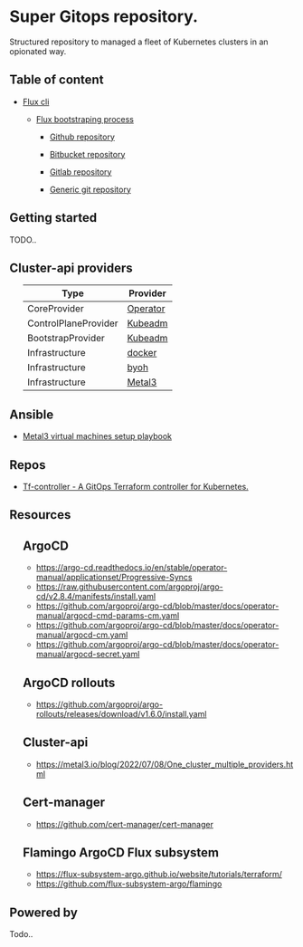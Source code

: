 # Super Gitops repository.

Structured repository to managed a fleet of Kubernetes clusters in an opionated way.

## Table of content

- [Flux cli](https://fluxcd.io/flux/cmd/flux)

    - [Flux bootstraping process](https://fluxcd.io/flux/installation/bootstrap/)
        
        - [Github repository](https://fluxcd.io/flux/installation/bootstrap/github/)

        - [Bitbucket repository](https://fluxcd.io/flux/installation/bootstrap/bitbucket/)

        - [Gitlab repository](https://fluxcd.io/flux/installation/bootstrap/gitlab/)

        - [Generic git repository](https://fluxcd.io/flux/installation/bootstrap/generic-git-server/)


## Getting started

TODO..



## Cluster-api providers

<ol>

| Type                 | Provider                                                                                      |
| -------------------- | --------------------------------------------------------------------------------------------- |
| CoreProvider         | [Operator](https://github.com/kubernetes-sigs/cluster-api-operator)                           |
| ControlPlaneProvider | [Kubeadm](https://github.com/kubernetes-sigs/cluster-api/tree/main/controlplane/kubeadm)      |
| BootstrapProvider    | [Kubeadm](https://github.com/kubernetes-sigs/cluster-api/tree/main/bootstrap/kubeadm)         |
| Infrastructure       | [docker](https://github.com/kubernetes-sigs/cluster-api/tree/main/test/infrastructure/docker) |
| Infrastructure       | [byoh](https://github.com/vmware-tanzu/cluster-api-provider-bringyourownhost)                 |
| Infrastructure       | [Metal3](https://github.com/metal3-io/cluster-api-provider-metal3)                            |

</ol>

## Ansible

- [Metal3 virtual machines setup playbook](https://github.com/metal3-io/metal3-dev-env/tree/main/vm-setup)


## Repos

- [Tf-controller - A GitOps Terraform controller for Kubernetes.](https://github.com/weaveworks/tf-controller)


## Resources

<ol>

## ArgoCD
- https://argo-cd.readthedocs.io/en/stable/operator-manual/applicationset/Progressive-Syncs
- https://raw.githubusercontent.com/argoproj/argo-cd/v2.8.4/manifests/install.yaml
- https://github.com/argoproj/argo-cd/blob/master/docs/operator-manual/argocd-cmd-params-cm.yaml
- https://github.com/argoproj/argo-cd/blob/master/docs/operator-manual/argocd-cm.yaml
- https://github.com/argoproj/argo-cd/blob/master/docs/operator-manual/argocd-secret.yaml


## ArgoCD rollouts
- https://github.com/argoproj/argo-rollouts/releases/download/v1.6.0/install.yaml

## Cluster-api
- https://metal3.io/blog/2022/07/08/One_cluster_multiple_providers.html

## Cert-manager
- https://github.com/cert-manager/cert-manager

## Flamingo ArgoCD Flux subsystem
- https://flux-subsystem-argo.github.io/website/tutorials/terraform/
- https://github.com/flux-subsystem-argo/flamingo

</ol>

## Powered by

Todo..
